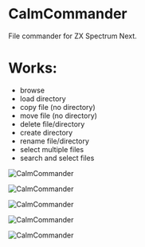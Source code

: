 # CalmCommander
 File commander for ZX Spectrum Next.

# Works:
- browse
- load directory
- copy file (no directory)
- move file (no directory)
- delete file/directory
- create directory
- rename file/directory
- select multiple files
- search and select files

![CalmCommander](http://www.mb-maniax.cz/calmcommander/image5.png)

![CalmCommander](http://www.mb-maniax.cz/calmcommander/image4.png)

![CalmCommander](http://www.mb-maniax.cz/calmcommander/image1.png)

![CalmCommander](http://www.mb-maniax.cz/calmcommander/image2.png)

![CalmCommander](http://www.mb-maniax.cz/calmcommander/image3.png)
